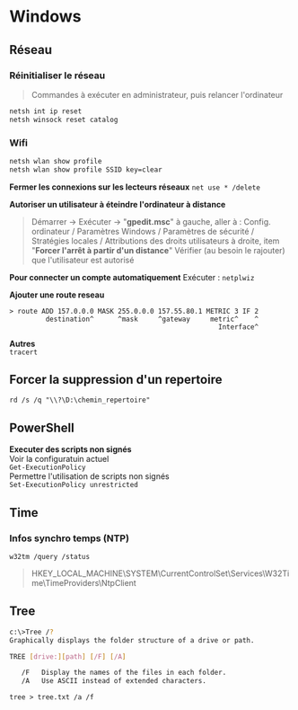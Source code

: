 # Windows
## Réseau
### Réinitialiser le réseau
> Commandes à exécuter en administrateur,
> puis relancer l'ordinateur
```sh
netsh int ip reset
netsh winsock reset catalog
```
### Wifi
```sh
netsh wlan show profile
netsh wlan show profile SSID key=clear
```


**Fermer les connexions sur les lecteurs réseaux**
`net use * /delete`

**Autoriser un utilisateur à éteindre l'ordinateur à distance**
> Démarrer -> Exécuter -> "**gpedit.msc**"
à gauche, aller à :
Config. ordinateur / Paramètres Windows / Paramètres de sécurité / Stratégies locales / Attributions des droits utilisateurs
à droite, item "**Forcer l'arrêt à partir d'un distance**"
Vérifier (au besoin le rajouter) que l'utilisateur est autorisé

**Pour connecter un compte automatiquement**
Exécuter : `netplwiz`

**Ajouter une route reseau**
```
> route ADD 157.0.0.0 MASK 255.0.0.0 157.55.80.1 METRIC 3 IF 2
         destination^      ^mask     ^gateway     metric^    ^
                                                    Interface^
```

**Autres**  
`tracert`

## Forcer la suppression d'un repertoire
`rd /s /q "\\?\D:\chemin_repertoire"`

## PowerShell  
**Executer des scripts non signés**  
Voir la configuratuin actuel  
`Get-ExecutionPolicy`  
Permettre l'utilisation de scripts non signés  
`Set-ExecutionPolicy unrestricted`

## Time

### Infos synchro temps (NTP)  
`w32tm /query /status`
> HKEY_LOCAL_MACHINE\SYSTEM\CurrentControlSet\Services\W32Time\TimeProviders\NtpClient

## Tree
```sh
c:\>Tree /?
Graphically displays the folder structure of a drive or path.

TREE [drive:][path] [/F] [/A]

   /F   Display the names of the files in each folder.
   /A   Use ASCII instead of extended characters.
```
`tree > tree.txt /a /f`

